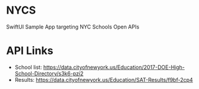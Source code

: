 # NYCS
SwiftUI Sample App targeting NYC Schools Open APIs

# API Links

* School list:  https://data.cityofnewyork.us/Education/2017-DOE-High-School-Directory/s3k6-pzi2
* Results: https://data.cityofnewyork.us/Education/SAT-Results/f9bf-2cp4
